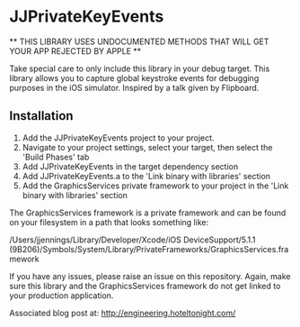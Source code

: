 JJPrivateKeyEvents
==================
** THIS LIBRARY USES UNDOCUMENTED METHODS THAT WILL GET YOUR APP REJECTED BY APPLE **

Take special care to only include this library in your debug target.
This library allows you to capture global keystroke events for debugging purposes in the iOS simulator.  Inspired by a talk given by Flipboard.

## Installation

1.  Add the JJPrivateKeyEvents project to your project.
2.  Navigate to your project settings, select your target, then select the 'Build Phases' tab
3.  Add JJPrivateKeyEvents in the target dependency section
4.  Add JJPrivateKeyEvents.a to the 'Link binary with libraries' section
5.  Add the GraphicsServices private framework to your project in the 'Link binary with libraries' section

The GraphicsServices framework is a private framework and can be found on your filesystem in a path that looks something like:

/Users/jjennings/Library/Developer/Xcode/iOS DeviceSupport/5.1.1 (9B206)/Symbols/System/Library/PrivateFrameworks/GraphicsServices.framework

If you have any issues, please raise an issue on this repository.  Again, make sure this library and the GraphicsServices framework do not get linked to your production application.

Associated blog post at:
http://engineering.hoteltonight.com/
